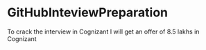 # GitHubInteviewPreparation
To crack the interview in Cognizant
I will get an offer of 8.5 lakhs in Cognizant

